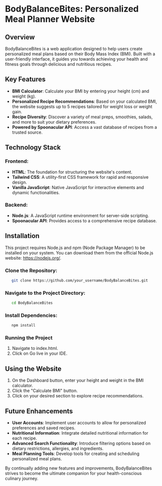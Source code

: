 # BodyBalanceBites: Personalized Meal Planner Website

## Overview

BodyBalanceBites is a web application designed to help users create personalized meal plans based on their Body Mass Index (BMI). Built with a user-friendly interface, it guides you towards achieving your health and fitness goals through delicious and nutritious recipes.

## Key Features

- **BMI Calculator**: Calculate your BMI by entering your height (cm) and weight (kg).
- **Personalized Recipe Recommendations**: Based on your calculated BMI, the website suggests up to 5 recipes tailored for weight loss or weight gain.
- **Recipe Diversity**: Discover a variety of meal preps, smoothies, salads, and more to suit your dietary preferences.
- **Powered by Spoonacular API**: Access a vast database of recipes from a trusted source.

## Technology Stack

### Frontend:

- **HTML**: The foundation for structuring the website's content.
- **Tailwind CSS**: A utility-first CSS framework for rapid and responsive design.
- **Vanilla JavaScript**: Native JavaScript for interactive elements and dynamic functionalities.

### Backend:

- **Node.js**: A JavaScript runtime environment for server-side scripting.
- **Spoonacular API**: Provides access to a comprehensive recipe database.

## Installation

This project requires Node.js and npm (Node Package Manager) to be installed on your system. You can download them from the official Node.js website: https://nodejs.org/.

### Clone the Repository:

```bash
   git clone https://github.com/your_username/BodyBalanceBites.git

```

### Navigate to the Project Directory:

```bash
   cd BodyBalanceBites

```

### Install Dependencies:

```bash
   npm install
```

### Running the Project

1. Navigate to index.html.
2. Click on Go live in your IDE.

## Using the Website

1. On the Dashboard button, enter your height and weight in the BMI calculator.
2. Click the "Calculate BMI" button.
3. Click on your desired section to explore recipe recommendations.

## Future Enhancements

- **User Accounts**: Implement user accounts to allow for personalized preferences and saved recipes.
- **Nutritional Information**: Integrate detailed nutritional information for each recipe.
- **Advanced Search Functionality**: Introduce filtering options based on dietary restrictions, allergies, and ingredients.
- **Meal Planning Tools**: Develop tools for creating and scheduling personalized meal plans.

By continually adding new features and improvements, BodyBalanceBites strives to become the ultimate companion for your health-conscious culinary journey.
